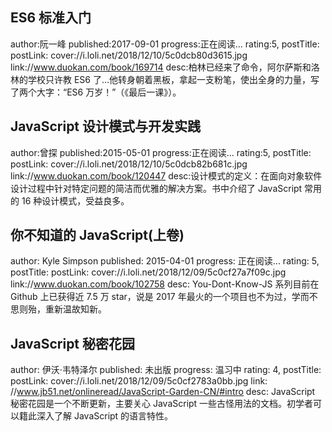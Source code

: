 ## ES6 标准入门

author:阮一峰
published:2017-09-01
progress:正在阅读...
rating:5,
postTitle:
postLink:
cover://i.loli.net/2018/12/10/5c0dcb80d3615.jpg
link://www.duokan.com/book/169714
desc:柏林已经来了命令，阿尔萨斯和洛林的学校只许教 ES6 了...他转身朝着黑板，拿起一支粉笔，使出全身的力量，写了两个大字：“ES6 万岁！”（《最后一课》）。

## JavaScript 设计模式与开发实践

author:曾探
published:2015-05-01
progress:正在阅读...
rating:5,
postTitle:
postLink:
cover://i.loli.net/2018/12/10/5c0dcb82b681c.jpg
link://www.duokan.com/book/120447
desc:设计模式的定义：在面向对象软件设计过程中针对特定问题的简洁而优雅的解决方案。书中介绍了 JavaScript 常用的 16 种设计模式，受益良多。

## 你不知道的 JavaScript(上卷)

author: Kyle Simpson
published: 2015-04-01
progress: 正在阅读...
rating: 5,
postTitle:
postLink:
cover://i.loli.net/2018/12/09/5c0cf27a7f09c.jpg
link://www.duokan.com/book/102758
desc: You-Dont-Know-JS 系列目前在 Github 上已获得近 7.5 万 star，说是 2017 年最火的一个项目也不为过，学而不思则殆，重新温故知新。

## JavaScript 秘密花园

author: 伊沃·韦特泽尔
published: 未出版
progress: 温习中
rating: 4,
postTitle:
postLink:
cover://i.loli.net/2018/12/09/5c0cf2783a0bb.jpg
link: //www.jb51.net/onlineread/JavaScript-Garden-CN/#intro
desc: JavaScript 秘密花园是一个不断更新，主要关心 JavaScript 一些古怪用法的文档。初学者可以籍此深入了解 JavaScript 的语言特性。

